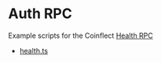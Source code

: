 # Auth RPC

Example scripts for the Coinflect [Health RPC](https://docs.coinflect.com/build/coinflectchain-apis/health-api)

* [health.ts](./health.ts)
